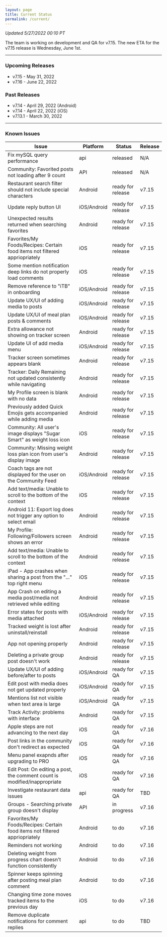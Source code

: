 ```yaml
---
layout: page
title: Current Status
permalink: /current/
---
```


_Updated 5/27/2022 00:10 PT_

The team is working on development and QA for v7.15. The new ETA for the v7.15 release is Wednesday, June 1st.

***

### Upcoming Releases
- v7.15   - May 31, 2022
- v7.16   - June 22, 2022
 
### Past Releases
- v7.14   - April 29, 2022 (Android)
- v7.14   - April 22, 2022 (iOS)
- v7.13.1 - March 30, 2022

***

### Known Issues

|Issue                          |Platform   | Status    | Release           |
| ---                           | ---       | ---       | ---               |
|Fix mySQL query performance|api|released| N/A|
|Community: Favorited posts not loading after 9 count|API|released| N/A|
|Restaurant search filter should not include special characters|Android|ready for release| v7.15|
|Update reply button UI|iOS/Android|ready for release| v7.15|
|Unexpected results returned when searching favorites|Android|ready for release| v7.15|
|Favorites/My Foods/Recipes: Certain food items not filtered appriopriately|iOS|ready for release| v7.15|
|Some mention notification deep links do not properly load comments|iOS|ready for release| v7.15|
|Remove reference to "iTB" in onboarding|iOS/Android|ready for release| v7.15|
|Update UX/UI of adding media to posts|iOS/Android|ready for release| v7.15|
|Update UX/UI of meal plan posts & comments|iOS/Android|ready for release| v7.15|
|Extra allowance not showing on tracker screen|Android|ready for release| v7.15|
|Update UI of add media menu|iOS/Android|ready for release| v7.15|
|Tracker screen sometimes appears blank|Android|ready for release| v7.15|
|Tracker: Daily Remaining not updated consistently while navigating|Android|ready for release| v7.15|
|My Profile screen is blank with no data|Android|ready for release| v7.15|
|Previously added Quick Emojis gets accompanied while adding media|Android|ready for release| v7.15|
|Community: All user's image displays "Sugar Smart" as weight loss icon|iOS|ready for release| v7.15|
|Community: Missing weight loss plan icon from user's display image|Android|ready for release| v7.15|
|Coach tags are not displayed for the user on the Community Feed|iOS/Android|ready for release| v7.15|
|Add text/media: Unable to scroll to the bottom of the context|iOS|ready for release| v7.15|
|Android 11: Export log does not trigger any option to select email|Android|ready for release| v7.15|
|My Profile: Following/Followers screen shows an error|Android|ready for release| v7.15|
|Add text/media: Unable to scroll to the bottom of the context|Android|ready for release| v7.15|
|iPad - App crashes when sharing a post from the "..." top right menu|iOS|ready for release| v7.15|
|App Crash on editing a media post/media not retrieved while editing|Android|ready for release| v7.15|
|Error states for posts with media attached|iOS/Android|ready for release| v7.15|
|Tracked weight is lost after uninstall/reinstall |Android|ready for release| v7.15|
|App not opening properly |Android|ready for release| v7.15|
|Deleting a private group post doesn't work|Android|ready for release| v7.15|
|Update UX/UI of adding before/after to posts|iOS/Android|ready for QA| v7.15|
|Edit post with media does not get updated properly|iOS/Android|ready for QA| v7.15|
|Mentions list not visible when text area is large|iOS/Android|ready for QA| v7.15|
|Track Activity: problems with interface|Android|ready for QA| v7.15|
|Apple steps are not advancing to the next day|iOS|ready for QA| v7.16|
|Post links in the community don't redirect as expected|iOS|ready for QA| v7.16|
|Menu panel exapnds after upgrading to PRO|iOS|ready for QA| v7.16|
|Edit Post: On editing a post, the comment count is modified/inappropriate|iOS|ready for QA| v7.16|
|Investigate restaurant data issues|api|ready for QA| TBD|
|Groups - Searching private group doesn't display|API|in progress| v7.16|
|Favorites/My Foods/Recipes: Certain food items not filtered appriopriately|Android|to do| v7.16|
|Reminders not working|Android|to do| v7.16|
|Deleting weight from progress chart doesn't function consistently|Android|to do| v7.16|
|Spinner keeps spinning after posting meal plan comment|Android|to do| v7.16|
|Changing time zone moves tracked items to the previous day|iOS|to do| v7.16|
|Remove duplicate notifications for comment replies|api|to do| TBD|
